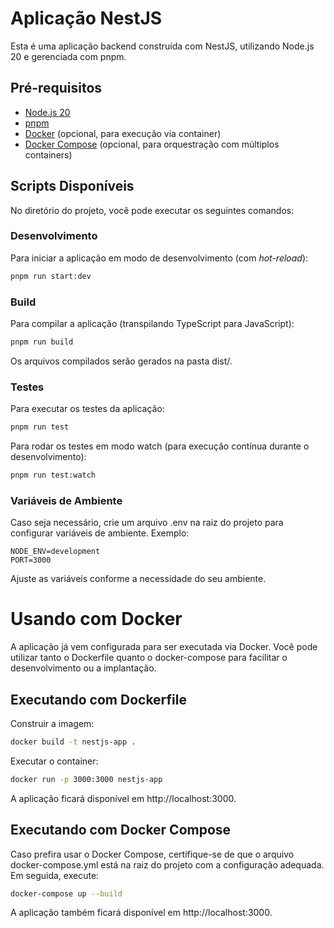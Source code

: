 # Aplicação NestJS

Esta é uma aplicação backend construída com NestJS, utilizando Node.js 20 e gerenciada com pnpm.

## Pré-requisitos

- [Node.js 20](https://nodejs.org/)
- [pnpm](https://pnpm.io/)
- [Docker](https://www.docker.com/) (opcional, para execução via container)
- [Docker Compose](https://docs.docker.com/compose/) (opcional, para orquestração com múltiplos containers)


## Scripts Disponíveis

No diretório do projeto, você pode executar os seguintes comandos:

### Desenvolvimento

Para iniciar a aplicação em modo de desenvolvimento (com _hot-reload_):

```bash
pnpm run start:dev
```

### Build
Para compilar a aplicação (transpilando TypeScript para JavaScript):

```bash
pnpm run build
```
Os arquivos compilados serão gerados na pasta dist/.

### Testes
Para executar os testes da aplicação:

```bash
pnpm run test
```
Para rodar os testes em modo watch (para execução contínua durante o desenvolvimento):

```bash
pnpm run test:watch
```

### Variáveis de Ambiente
Caso seja necessário, crie um arquivo .env na raiz do projeto para configurar variáveis de ambiente. Exemplo:

```dotenv
NODE_ENV=development
PORT=3000
```
Ajuste as variáveis conforme a necessidade do seu ambiente.


# Usando com Docker
A aplicação já vem configurada para ser executada via Docker. Você pode utilizar tanto o Dockerfile quanto o docker-compose para facilitar o desenvolvimento ou a implantação.

## Executando com Dockerfile
Construir a imagem:

```bash
docker build -t nestjs-app .
```
Executar o container:

```bash
docker run -p 3000:3000 nestjs-app
```
A aplicação ficará disponível em http://localhost:3000.

## Executando com Docker Compose
Caso prefira usar o Docker Compose, certifique-se de que o arquivo docker-compose.yml está na raiz do projeto com a configuração adequada. Em seguida, execute:

```bash
docker-compose up --build
```
A aplicação também ficará disponível em http://localhost:3000.

